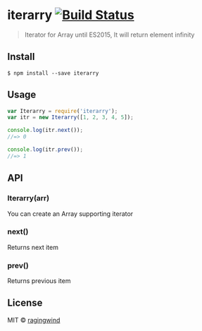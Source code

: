 # iterarry [![Build Status](https://travis-ci.org/ragingwind/iterarry.svg?branch=master)](https://travis-ci.org/ragingwind/iterarry)

> Iterator for Array until ES2015, It will return element infinity


## Install

```
$ npm install --save iterarry
```


## Usage

```js
var Iterarry = require('iterarry');
var itr = new Iterarry([1, 2, 3, 4, 5]);

console.log(itr.next());
//=> 0

console.log(itr.prev());
//=> 1
```

## API

### Iterarry(arr)

You can create an Array supporting iterator

### next()

Returns next item

### prev()

Returns previous item

## License

MIT © [ragingwind](http://ragingwind.me)
